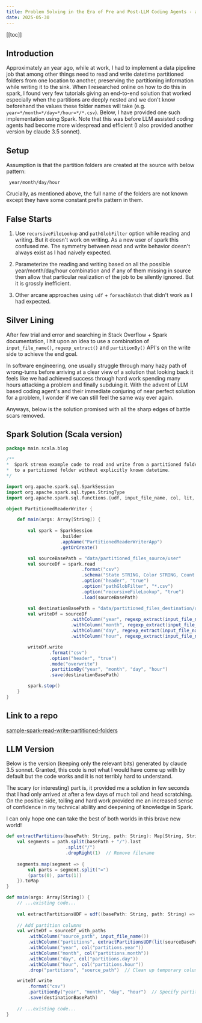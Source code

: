 ```yaml
---
title: Problem Solving in the Era of Pre and Post-LLM Coding Agents - a case study
date: 2025-05-30
---
```


[[toc]]

## Introduction

Approximately an year ago, while at work, I had to implement a data pipeline job that among other things need to read and write datetime partitioned folders from one location to another, preserving the partitioning information while writing it to the sink. When I researched online on how to do this in spark, I found very few tutorials giving an end-to-end solution that worked especially when the partitions are deeply nested and we don't know beforehand the values these folder names will take (e.g. `year=*/month=*/day=*/hour=*/*.csv`). Below, I have provided one such implementation using Spark. Note that this was before LLM assisted coding agents had become more widespread and efficient (I also provided another version by claude 3.5 sonnet).

## Setup

Assumption is that the partition folders are created at the source with below pattern:
```
 year/month/day/hour
```
Crucially, as mentioned above, the full name of the folders are not known except they have some constant prefix pattern in them.

## False Starts

1. Use `recursiveFileLookup` and `pathGlobFilter` option while reading and writing. But it doesn't work on writing. As a new user of spark this confused me. The symmetry between read and write behavior doesn't always exist as I had naively expected.

2. Parameterize the reading and writing based on all the possible year/month/day/hour combination and if any of them missing in source then allow that particular realization of the job to be silently ignored. But it is grossly inefficient.

3. Other arcane approaches using `udf` + `foreachBatch` that didn't work as I had expected.

## Silver Lining

After few trial and error and searching in Stack Overflow + Spark documentation, I hit upon an idea to use a combination of `input_file_name()`, `regexp_extract()` and `partitionBy()` API's on the write side to achieve the end goal.

In software engineering, one usually struggle through many hazy path of wrong-turns 
before arriving at a clear view of a solution that looking back it feels like we
had achieved success through hard work spending many hours attacking a problem and finally subduing it. With the advent of LLM based coding agent's and their immediate conjuring of near perfect solution for a problem, I wonder if we can still feel the same way ever again.

Anyways, below is the solution promised with all the sharp edges of battle scars removed.

## Spark Solution (Scala version)

```scala
package main.scala.blog

/**
*  Spark stream example code to read and write from a partitioned folder
*  to a partitioned folder without explicitly known datetime.
*/

import org.apache.spark.sql.SparkSession
import org.apache.spark.sql.types.StringType
import org.apache.spark.sql.functions.{udf, input_file_name, col, lit, regexp_extract}

object PartitionedReaderWriter {

    def main(args: Array[String]) {
        
        val spark = SparkSession
                    .builder
                    .appName("PartitionedReaderWriterApp")
                    .getOrCreate()

        val sourceBasePath = "data/partitioned_files_source/user"
        val sourceDf = spark.read
                            .format("csv")
                            .schema("State STRING, Color STRING, Count INT")
                            .option("header", "true")
                            .option("pathGlobFilter", "*.csv")
                            .option("recursiveFileLookup", "true")
                            .load(sourceBasePath)

        val destinationBasePath = "data/partitioned_files_destination/user"
        val writeDf = sourceDf
                        .withColumn("year", regexp_extract(input_file_name(), "year=(\\d{4})", 1))
                        .withColumn("month", regexp_extract(input_file_name(), "month=(\\d{2})", 1))
                        .withColumn("day", regexp_extract(input_file_name(), "day=(\\d{2})", 1))
                        .withColumn("hour", regexp_extract(input_file_name(), "hour=(\\d{2})", 1))

        writeDf.write
                .format("csv")
                .option("header", "true")
                .mode("overwrite")
                .partitionBy("year", "month", "day", "hour")
                .save(destinationBasePath)

        spark.stop()        
    }
}  
```

## Link to a repo

[sample-spark-read-write-partitioned-folders](https://github.com/beyonddream/sample-spark-read-write-partitioned-folders/tree/main)

## LLM Version

Below is the version (keeping only the relevant bits) generated by claude 3.5 sonnet. Granted, this code is not what I would have come up with by default but the code works and it is not terribly hard to understand.

The scary (or interesting) part is, it provided me a solution in few seconds that I had only arrived at after a few days of much toil and head scratching. On the positive side, toiling and hard work provided me an increased sense of confidence in my technical ability and deepening of knowledge in Spark. 

I can only hope one can take the best of both worlds in this brave new world!

```scala
def extractPartitions(basePath: String, path: String): Map[String, String] = {
    val segments = path.split(basePath + "/").last
                      .split("/")
                      .dropRight(1)  // Remove filename
                      
    segments.map(segment => {
        val parts = segment.split("=")
        (parts(0), parts(1))
    }).toMap
}

def main(args: Array[String]) {
    // ...existing code...
    
    val extractPartitionsUDF = udf((basePath: String, path: String) => extractPartitions(basePath, path))
    
    // Add partition columns
    val writeDf = sourceDf_with_paths
        .withColumn("source_path", input_file_name())
        .withColumn("partitions", extractPartitionsUDF(lit(sourceBasePath), col("source_path")))
        .withColumn("year", col("partitions.year"))
        .withColumn("month", col("partitions.month"))
        .withColumn("day", col("partitions.day"))
        .withColumn("hour", col("partitions.hour"))
        .drop("partitions", "source_path")  // Clean up temporary columns

    writeDf.write
        .format("csv")
        .partitionBy("year", "month", "day", "hour")  // Specify partition columns in order
        .save(destinationBasePath)
    
    // ...existing code...
}

```



